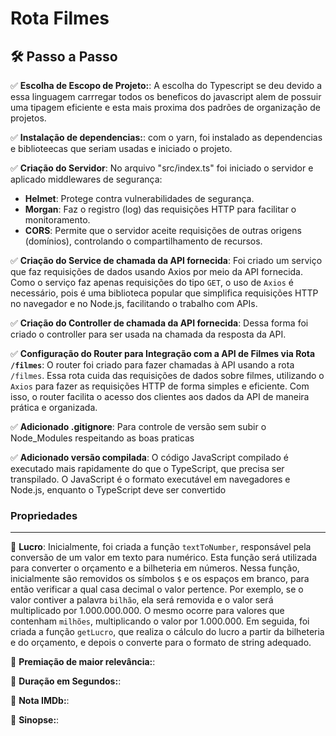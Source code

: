 # Rota Filmes

## 🛠️ Passo a Passo

✅ **Escolha de Escopo de Projeto:**: A escolha do Typescript se deu devido a essa linguagem carrregar todos os beneficos do javascript alem de possuir uma tipagem eficiente e esta mais proxima dos padrões de organização de projetos.


✅ **Instalação de dependencias:**: com o yarn, foi instalado as dependencias e biblioteecas que seriam usadas e iniciado o projeto.

✅ **Criação do Servidor**: No arquivo "src/index.ts" foi iniciado o servidor e aplicado middlewares de segurança: 

- **Helmet**: Protege contra vulnerabilidades de segurança.
- **Morgan**: Faz o registro (log) das requisições HTTP para facilitar o monitoramento.
- **CORS**: Permite que o servidor aceite requisições de outras origens (domínios), controlando o compartilhamento de recursos.


✅ **Criação do Service de chamada da API fornecida**: Foi criado um serviço que faz requisições de dados usando Axios por meio da API fornecida. Como o serviço faz apenas requisições do tipo ``GET``, o uso de ``Axios`` é necessário, pois é uma biblioteca popular que simplifica requisições HTTP no navegador e no Node.js, facilitando o trabalho com APIs.


✅ **Criação do Controller de chamada da API fornecida**: Dessa forma foi criado o controller para ser usada na chamada da resposta da API.


✅ **Configuração do Router para Integração com a API de Filmes via Rota `/filmes`**: O router foi criado para fazer chamadas à API usando a rota `/filmes`. Essa rota cuida das requisições de dados sobre filmes, utilizando o `Axios` para fazer as requisições HTTP de forma simples e eficiente. Com isso, o router facilita o acesso dos clientes aos dados da API de maneira prática e organizada.


✅ **Adicionado .gitignore**: Para controle de versão sem subir o Node_Modules respeitando as boas praticas


✅ **Adicionado versão compilada**: O código JavaScript compilado é executado mais rapidamente do que o TypeScript, que precisa ser transpilado.
 O JavaScript é o formato executável em navegadores e Node.js, enquanto o TypeScript deve ser convertido



### Propriedades

* **
🚀 **Lucro**: Inicialmente, foi criada a função `textToNumber`, responsável pela conversão de um valor em texto para numérico. Esta função será utilizada para converter o orçamento e a bilheteria em números. Nessa função, inicialmente são removidos os símbolos `$` e os espaços em branco, para então verificar a qual casa decimal o valor pertence. Por exemplo, se o valor contiver a palavra `bilhão`, ela será removida e o valor será multiplicado por 1.000.000.000. O mesmo ocorre para valores que contenham `milhões`, multiplicando o valor por 1.000.000.
Em seguida, foi criada a função `getLucro`, que realiza o cálculo do lucro a partir da bilheteria e do orçamento, e depois o converte para o formato de string adequado.

🚀 **Premiação de maior relevância:**: 


🚀 **Duração em Segundos:**: 

🚀 **Nota IMDb:**: 

🚀 **Sinopse:**: 

